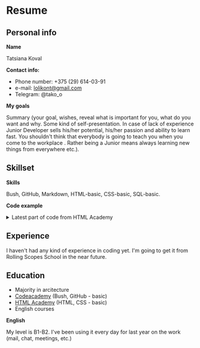  # Resume 
 
## Personal info

**Name** 

Tatsiana Koval

**Contact info:**

   - Phone number: +375 (29) 614-03-91
   - e-mail: lolikont@gmail.com
   - Telegram: @tako_o
   
**My goals** 

Summary (your goal, wishes, reveal what is important for you, what do you want and why.
Some kind of self-presentation. In case of lack of experience  Junior Developer sells his/her potential, his/her passion and ability to learn fast. You shouldn't think that everybody is going to teach you when you come to the workplace . Rather being a Junior means always learning new things from everywhere etc.).

## Skillset

**Skills**

Bush, GitHub, Markdown, HTML-basic, CSS-basic, SQL-basic.

**Code example**
<details>
 
 <summary>  Latest part of code from HTML Academy
 </summary>
 
 <!DOCTYPE html>
<html lang="ru">
  <head>
    <meta charset="utf-8">
    <title>Сайт начинающего верстальщика</title>
    <link rel="stylesheet" href="style.css">
  </head>
  <body>
    <header>
      <h1>Сайт начинающего верстальщика</h1>
    </header>
    <main>
      <img class="avatar" src="img/raccoon.svg" width="80" height="80" alt="Аватарка">
      <nav class="blog-navigation">
        <h2>Записи в блоге</h2>
        <ul>
          <li><a href="day-1.html">День первый. Как я забыл покормить кота</a></li>
          <li><a href="day-2.html">День второй. Хочу быть верстальщиком</a></li>
          <li><a href="day-3.html">День третий. Мой кот на меня обиделся</a></li>
          <li><a href="day-4.html">День четвёртый. Как я чуть не заболел</a></li>
        </ul>
      </nav>
      <section>
        <p>Всем привет! Добро пожаловать на мой первый сайт. Ещё недавно я понятия не имел, кто такой верстальщик, а теперь я нашёл <a href="https://htmlacademy.ru/courses">интерактивные курсы по HTML и CSS</a> и поставил перед собой цель — стать им. У меня даже появился инструктор — Кекс, который не позволит мне расслабиться и будет следить за моими успехами.</p>
        <p>Моё первое задание — вести дневник и честно писать обо всех своих свершениях.</p>
      </section>
      <section>
        <h2>Навыки</h2>
        <dl class="skills">
          <dt>HTML</dt>
          <dd><div class="skills-level skills-level-ok" style="width: 60%;">60%</div></dd>
          <dt>CSS</dt>
          <dd><div class="skills-level" style="width: 20%;">20%</div></dd>
          <dt>JS</dt>
          <dd><div class="skills-level" style="width: 10%;">10%</div></dd>
        </dl>
      </section>
    </main>
    <footer>
      Подвал сайта
    </footer>
  </body>
</html>

</details>


## Experience

I haven't had any kind of experience in coding yet. I'm going to get it from Rolling Scopes School in the near future.

## Education

   - Majority in arcitecture
   - [Codeacademy](https://www.codecademy.com/) (Bush, GitHub - basic)
   - [HTML Academy](https://htmlacademy.ru/) (HTML, CSS - basic)
   - English courses

**English** 

My level is B1-B2. I've been using it every day for last year on the work (mail, chat, meetings, etc.)
